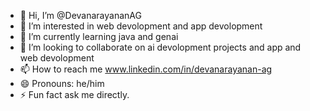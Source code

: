 - 👋 Hi, I’m @DevanarayananAG
- 👀 I’m interested in web devolopment and app devolopment
- 🌱 I’m currently learning java and genai
- 💞️ I’m looking to collaborate on ai devolopment projects and app and web devolopment
- 📫 How to reach me www.linkedin.com/in/devanarayanan-ag
- 😄 Pronouns: he/him
- ⚡ Fun fact ask me directly.

<!---
DevanarayananAG/DevanarayananAG is a ✨ special ✨ repository because its `README.md` (this file) appears on your GitHub profile.
You can click the Preview link to take a look at your changes.
--->
